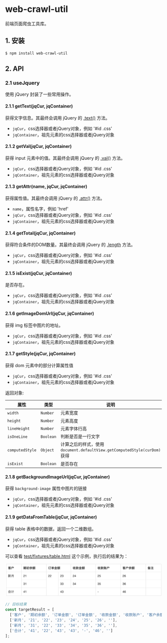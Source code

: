 # web-crawl-util

前端页面爬虫工具库。

## 1. 安装

```bash
$ npm install web-crawl-util
```

## 2. API

### 2.1 useJquery

使用 jQuery 封装了一些常用操作。

#### 2.1.1 getText(jqCur, jqContainer)

获得文字信息。其最终会调用 jQuery 的 [.text()](http://api.jquery.com/text/) 方法。

- `jqCur`，css选择器或者jQuery对象，例如 '#id .css'
- `jqContainer`，祖先元素的css选择器或者jQuery对象

#### 2.1.2 getVal(jqCur, jqContainer)

获得 input 元素中的值。其最终会调用 jQuery 的 [.val()](http://api.jquery.com/val/) 方法。

- `jqCur`，css选择器或者jQuery对象，例如 '#id .css'
- `jqContainer`，祖先元素的css选择器或者jQuery对象

#### 2.1.3 getAttr(name, jqCur, jqContainer)

获得属性值。其最终会调用 jQuery 的 [.attr()](http://api.jquery.com/attr/) 方法。

- `name`，属性名字，例如 'href'
- `jqCur`，css选择器或者jQuery对象，例如 '#id .css'
- `jqContainer`，祖先元素的css选择器或者jQuery对象


#### 2.1.4 getTotal(jqCur, jqContainer)

获得符合条件的DOM数量。其最终会调用 jQuery 的 [.length](https://api.jquery.com/length/#length1) 方法。

- `jqCur`，css选择器或者jQuery对象，例如 '#id .css'
- `jqContainer`，祖先元素的css选择器或者jQuery对象


#### 2.1.5 isExist(jqCur, jqContainer)

是否存在。

- `jqCur`，css选择器或者jQuery对象，例如 '#id .css'
- `jqContainer`，祖先元素的css选择器或者jQuery对象


#### 2.1.6 getImageDomUrl(jqCur, jqContainer)

获得 img 标签中图片的地址。

- `jqCur`，css选择器或者jQuery对象，例如 '#id .css'
- `jqContainer`，祖先元素的css选择器或者jQuery对象


#### 2.1.7 getStyle(jqCur, jqContainer)

获得 dom 元素中的部分计算属性值

- `jqCur`，css选择器或者jQuery对象，例如 '#id .css'
- `jqContainer`，祖先元素的css选择器或者jQuery对象


返回对象:

| 属性          | 类型 |说明                 |
| ------------- | --- |  -------------------- |
| `width`      | `Number` | 元素宽度     |
| `height`      | `Number` | 元素高度     |
| `lineHeight`      | `Number` | 元素字体行高     |
| `isOneLine`      | `Boolean` | 判断是否是一行文字     |
| `computedStyle`      | `Object` | 计算之后的样式，使用 `document.defaultView.getComputedStyle(curDom)` 获得     |
| `isExist`      | `Boolean` | 是否存在     |


#### 2.1.8 getBackgroundImageUrl(jqCur, jqContainer)

获得 `background-image` 属性中图片的链接

- `jqCur`，css选择器或者jQuery对象，例如 '#id .css'
- `jqContainer`，祖先元素的css选择器或者jQuery对象

#### 2.1.9 getDataFromTable(jqCur, jqContainer)

获得 table 表格中的数据，返回一个二维数组。

- `jqCur`，css选择器或者jQuery对象，例如 '#id .css'
- `jqContainer`，祖先元素的css选择器或者jQuery对象

可以查看 [test/fixtures/table.html](./test/fixtures/table.html) 这个示例，执行后的结果为：

![](./img/useJquery_getDataFromTable.png)

```js
// 目标结果
const targetResult = [
  ['客户', '期初余额', '订单金额', '订单金额', '收款金额', '收款账户', '客户余额', '备注'],
  ['新月', '21', '22', '23', '24', '25', '26', ''],
  ['新月', '31', '22', '33', '34', '35', '36', ''],
  ['合计', '41', '22', '43', '43', '-', '46', '']
];
```
